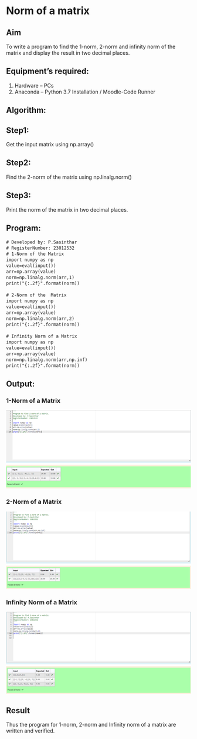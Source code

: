 # Norm of a matrix
## Aim
To write a program to find the 1-norm, 2-norm and infinity norm of the matrix and display the result in two decimal places.
## Equipment’s required:
1.	Hardware – PCs
2.	Anaconda – Python 3.7 Installation / Moodle-Code Runner
## Algorithm:
## Step1:
 Get the input matrix using np.array()   
## Step2:
 Find the 2-norm of the matrix using np.linalg.norm()
 ## Step3:
  Print the norm of the matrix in two decimal places.

## Program:
```
# Developed by: P.Sasinthar
# RegisterNumber: 23012532
# 1-Norm of the Matrix
import numpy as np
value=eval(input())
arr=np.array(value)
norm=np.linalg.norm(arr,1)
print("{:.2f}".format(norm))

# 2-Norm of the  Matrix
import numpy as np
value=eval(input())
arr=np.array(value)
norm=np.linalg.norm(arr,2)
print("{:.2f}".format(norm))

# Infinity Norm of a Matrix
import numpy as np 
value=eval(input())
arr=np.array(value)
norm=np.linalg.norm(arr,np.inf)
print("{:.2f}".format(norm))

```

## Output:
### 1-Norm of a Matrix
![Alt text](<Screenshot 2023-12-24 201033.png>)

### 2-Norm of a Matrix
![Alt text](<Screenshot 2023-12-24 201056.png>)

### Infinity Norm of a Matrix
![Alt text](<Screenshot 2023-12-24 201149.png>)

## Result
Thus the program for 1-norm, 2-norm and Infinity norm of a matrix are written and verified.
